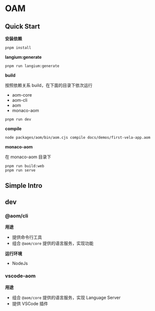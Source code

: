 # OAM

## Quick Start

**安装依赖**

```sh
pnpm install
```

**langium:generate**
```sh
pnpm run langium:generate
```

**build**

按照依赖关系 build，在下面的目录下依次运行

- aom-core
- aom-cli
- aom
- monaco-aom

```sh
pnpm run dev
```

**compile**

```sh
node packages/aom/bin/aom.cjs compile docs/demos/first-vela-app.aom
```

**monaco-aom**

在 monaco-aom 目录下

```sh
pnpm run build:web
pnpm run serve
```

## Simple Intro

## dev 

### @aom/cli

**用途**

- 提供命令行工具
- 组合 `@aom/core` 提供的语言服务，实现功能

**运行环境**

- NodeJs

### vscode-aom

**用途**

- 组合 `@aom/core` 提供的语言服务，实现 Language Server
- 提供 VSCode 插件

